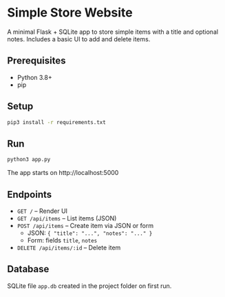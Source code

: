 # Simple Store Website

A minimal Flask + SQLite app to store simple items with a title and optional notes. Includes a basic UI to add and delete items.

## Prerequisites
- Python 3.8+
- pip

## Setup
```bash
pip3 install -r requirements.txt
```

## Run
```bash
python3 app.py
```
The app starts on http://localhost:5000

## Endpoints
- `GET /` – Render UI
- `GET /api/items` – List items (JSON)
- `POST /api/items` – Create item via JSON or form
  - JSON: `{ "title": "...", "notes": "..." }`
  - Form: fields `title`, `notes`
- `DELETE /api/items/:id` – Delete item

## Database
SQLite file `app.db` created in the project folder on first run.
